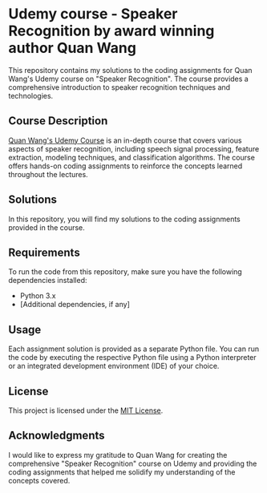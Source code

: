 # Udemy course - Speaker Recognition by award winning author Quan Wang

This repository contains my solutions to the coding assignments for Quan Wang's Udemy course on "Speaker Recognition". The course provides a comprehensive introduction to speaker recognition techniques and technologies.

## Course Description

[Quan Wang's Udemy Course](https://www.udemy.com/course/speaker-recognition/) is an in-depth course that covers various aspects of speaker recognition, including speech signal processing, feature extraction, modeling techniques, and classification algorithms. The course offers hands-on coding assignments to reinforce the concepts learned throughout the lectures.

## Solutions

In this repository, you will find my solutions to the coding assignments provided in the course. 

## Requirements

To run the code from this repository, make sure you have the following dependencies installed:

- Python 3.x
- [Additional dependencies, if any]

## Usage

Each assignment solution is provided as a separate Python file. You can run the code by executing the respective Python file using a Python interpreter or an integrated development environment (IDE) of your choice.

## License

This project is licensed under the [MIT License](LICENSE).

## Acknowledgments

I would like to express my gratitude to Quan Wang for creating the comprehensive "Speaker Recognition" course on Udemy and providing the coding assignments that helped me solidify my understanding of the concepts covered.

